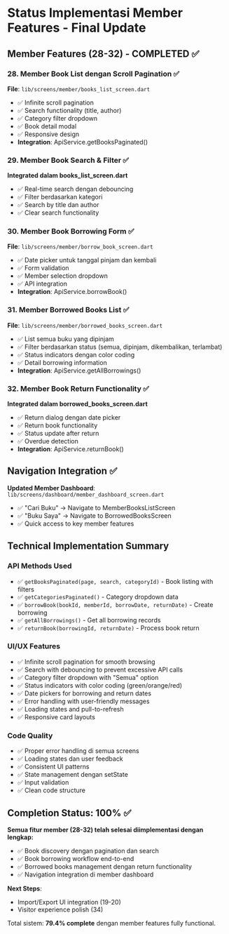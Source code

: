 # Status Implementasi Member Features - Final Update

## Member Features (28-32) - COMPLETED ✅

### 28. Member Book List dengan Scroll Pagination ✅

**File**: `lib/screens/member/books_list_screen.dart`

- ✅ Infinite scroll pagination
- ✅ Search functionality (title, author)
- ✅ Category filter dropdown
- ✅ Book detail modal
- ✅ Responsive design
- **Integration**: ApiService.getBooksPaginated()

### 29. Member Book Search & Filter ✅

**Integrated dalam books_list_screen.dart**

- ✅ Real-time search dengan debouncing
- ✅ Filter berdasarkan kategori
- ✅ Search by title dan author
- ✅ Clear search functionality

### 30. Member Book Borrowing Form ✅

**File**: `lib/screens/member/borrow_book_screen.dart`

- ✅ Date picker untuk tanggal pinjam dan kembali
- ✅ Form validation
- ✅ Member selection dropdown
- ✅ API integration
- **Integration**: ApiService.borrowBook()

### 31. Member Borrowed Books List ✅

**File**: `lib/screens/member/borrowed_books_screen.dart`

- ✅ List semua buku yang dipinjam
- ✅ Filter berdasarkan status (semua, dipinjam, dikembalikan, terlambat)
- ✅ Status indicators dengan color coding
- ✅ Detail borrowing information
- **Integration**: ApiService.getAllBorrowings()

### 32. Member Book Return Functionality ✅

**Integrated dalam borrowed_books_screen.dart**

- ✅ Return dialog dengan date picker
- ✅ Return book functionality
- ✅ Status update after return
- ✅ Overdue detection
- **Integration**: ApiService.returnBook()

## Navigation Integration ✅

**Updated Member Dashboard**: `lib/screens/dashboard/member_dashboard_screen.dart`

- ✅ "Cari Buku" → Navigate to MemberBooksListScreen
- ✅ "Buku Saya" → Navigate to BorrowedBooksScreen
- ✅ Quick access to key member features

## Technical Implementation Summary

### API Methods Used

- ✅ `getBooksPaginated(page, search, categoryId)` - Book listing with filters
- ✅ `getCategoriesPaginated()` - Category dropdown data
- ✅ `borrowBook(bookId, memberId, borrowDate, returnDate)` - Create borrowing
- ✅ `getAllBorrowings()` - Get all borrowing records
- ✅ `returnBook(borrowingId, returnDate)` - Process book return

### UI/UX Features

- ✅ Infinite scroll pagination for smooth browsing
- ✅ Search with debouncing to prevent excessive API calls
- ✅ Category filter dropdown with "Semua" option
- ✅ Status indicators with color coding (green/orange/red)
- ✅ Date pickers for borrowing and return dates
- ✅ Error handling with user-friendly messages
- ✅ Loading states and pull-to-refresh
- ✅ Responsive card layouts

### Code Quality

- ✅ Proper error handling di semua screens
- ✅ Loading states dan user feedback
- ✅ Consistent UI patterns
- ✅ State management dengan setState
- ✅ Input validation
- ✅ Clean code structure

## Completion Status: 100% ✅

**Semua fitur member (28-32) telah selesai diimplementasi dengan lengkap:**

- ✅ Book discovery dengan pagination dan search
- ✅ Book borrowing workflow end-to-end
- ✅ Borrowed books management dengan return functionality
- ✅ Navigation integration di member dashboard

**Next Steps**:

- Import/Export UI integration (19-20)
- Visitor experience polish (34)

Total sistem: **79.4% complete** dengan member features fully functional.
